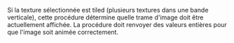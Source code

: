 Si la texture sélectionnée est tiled (plusieurs textures dans une bande verticale), cette procédure détermine
quelle trame d'image doit être actuellement affichée.
La procédure doit renvoyer des valeurs entières pour que l'image soit animée correctement.